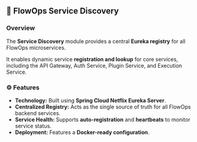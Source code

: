 ## 🧭 FlowOps Service Discovery

### Overview

The **Service Discovery** module provides a central **Eureka registry** for all FlowOps microservices.

It enables dynamic service **registration and lookup** for core services, including the API Gateway, Auth Service, Plugin Service, and Execution Service.

### ⚙️ Features

* **Technology:** Built using **Spring Cloud Netflix Eureka Server**.
* **Centralized Registry:** Acts as the single source of truth for all FlowOps backend services.
* **Service Health:** Supports **auto-registration** and **heartbeats** to monitor service status.
* **Deployment:** Features a **Docker-ready configuration**.